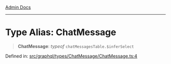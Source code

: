[Admin Docs](/)

***

# Type Alias: ChatMessage

> **ChatMessage**: *typeof* `chatMessagesTable.$inferSelect`

Defined in: [src/graphql/types/ChatMessage/ChatMessage.ts:4](https://github.com/PalisadoesFoundation/talawa-api/blob/c0493e690fb59bf2b3a98d1507811ac221fdc899/src/graphql/types/ChatMessage/ChatMessage.ts#L4)
